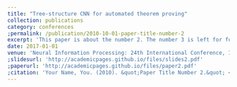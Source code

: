 ```yaml
---
title: "Tree-structure CNN for automated theorem proving"
collection: publications
category: conferences
;permalink: /publication/2010-10-01-paper-title-number-2
excerpt: 'This paper is about the number 2. The number 3 is left for future work.'
date: 2017-01-01
venue: 'Neural Information Processing: 24th International Conference, ICONIP 2017, Guangzhou, China, November 14-18, 2017, Proceedings, Part II 24'
;slidesurl: 'http://academicpages.github.io/files/slides2.pdf'
;paperurl: 'http://academicpages.github.io/files/paper2.pdf'
;citation: 'Your Name, You. (2010). &quot;Paper Title Number 2.&quot; <i>Journal 1</i>. 1(2).'
---
```

